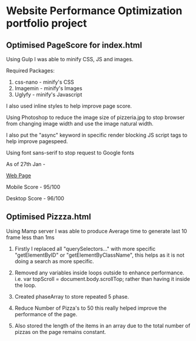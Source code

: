 # Website Performance Optimization portfolio project

## Optimised PageScore for index.html

Using Gulp I was able to minify CSS, JS and images.

Required Packages:

1. css-nano - minify's CSS
2. Imagemin - minify's Images
3. Uglyfy - minify's Javascript

I also used inline styles to help improve page score.

Using Photoshop to reduce the image size of pizzeria.jpg to stop browser from changing image width and use the image natural width.

I also put the "async" keyword in specific render blocking JS script tags to help improve pagespeed.

Using font sans-serif to stop request to Google fonts

As of 27th Jan - 

[Web Page](http://engineerkunle.github.io/Udacity04/)

Mobile Score - 95/100

Desktop Score - 96/100


## Optimised Pizzza.html

Using Mamp server I was able to produce Average time to generate last 10 frame less than 1ms

1. Firstly I replaced all "querySelectors..." with more specific "getElementByID" or "getElementByClassName", this helps as it is not doing a search as more specific.

2. Removed any variables inside loops outside to enhance performance. i.e. var topScroll   = document.body.scrollTop; rather than having it inside the loop. 

3. Created phaseArray to store repeated 5 phase.

4. Reduce Number of Pizza's to 50 this really helped improve the performance of the page.

5. Also stored the length of the items in an array due to the total number of pizzas on the page remains constant.





